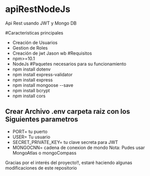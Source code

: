 # apiRestNodeJs
Api Rest usando JWT y Mongo DB

#Caracteristicas principales
- Creación de Usuarios
- Gestion de Roles
- Creación de jwt Jason wb
#Requisitos
- npm>=10.1
- NodeJs
#Paquetes necesarios para su funcionamiento
- npm install dotenv
- npm install express-validator
- npm install express
- npm install mongoose --save
- npm install bcrypt
- npm install cors
## Crear Archivo .env carpeta raiz con los Siguientes parametros
- PORT= tu puerto
- USER= Tu usuario
- SECRET_PRIVATE_KEY= tu clave secreta para JWT
- MONGOCNN= cadena de conexion de mondo
  Nota: Pudes usar MongoAtlas o mongoCompass


Gracias por el interés del proyecto!!, estaré haciendo algunas modificaciones de este repositorio